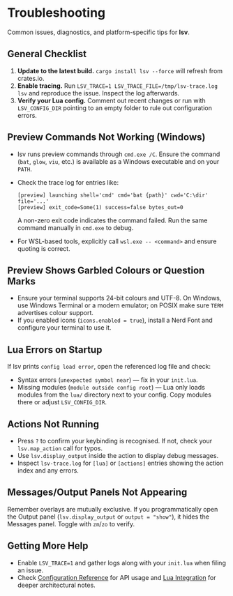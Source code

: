 # Troubleshooting

Common issues, diagnostics, and platform-specific tips for **lsv**.

## General Checklist

1. **Update to the latest build.** `cargo install lsv --force` will refresh from crates.io.
2. **Enable tracing.** Run `LSV_TRACE=1 LSV_TRACE_FILE=/tmp/lsv-trace.log lsv` and reproduce the issue. Inspect the log afterwards.
3. **Verify your Lua config.** Comment out recent changes or run with `LSV_CONFIG_DIR` pointing to an empty folder to rule out configuration errors.

## Preview Commands Not Working (Windows)

- lsv runs preview commands through `cmd.exe /C`. Ensure the command (`bat`, `glow`, `viu`, etc.) is available as a Windows executable and on your `PATH`.
- Check the trace log for entries like:
  
  ```text
  [preview] launching shell='cmd' cmd='bat {path}' cwd='C:\dir' file='...'
  [preview] exit_code=Some(1) success=false bytes_out=0
  ```
  
  A non-zero exit code indicates the command failed. Run the same command manually in `cmd.exe` to debug.
- For WSL-based tools, explicitly call `wsl.exe -- <command>` and ensure quoting is correct.

## Preview Shows Garbled Colours or Question Marks

- Ensure your terminal supports 24-bit colours and UTF-8. On Windows, use Windows Terminal or a modern emulator; on POSIX make sure `TERM` advertises colour support.
- If you enabled icons (`icons.enabled = true`), install a Nerd Font and configure your terminal to use it.

## Lua Errors on Startup

If lsv prints `config load error`, open the referenced log file and check:

- Syntax errors (`unexpected symbol near`) — fix in your `init.lua`.
- Missing modules (`module outside config root`) — Lua only loads modules from the `lua/` directory next to your config. Copy modules there or adjust `LSV_CONFIG_DIR`.

## Actions Not Running

- Press `?` to confirm your keybinding is recognised. If not, check your `lsv.map_action` call for typos.
- Use `lsv.display_output` inside the action to display debug messages.
- Inspect `lsv-trace.log` for `[lua]` or `[actions]` entries showing the action index and any errors.

## Messages/Output Panels Not Appearing

Remember overlays are mutually exclusive. If you programmatically open the Output panel (`lsv.display_output` or `output = "show"`), it hides the Messages panel. Toggle with `zm`/`zo` to verify.

## Getting More Help

- Enable `LSV_TRACE=1` and gather logs along with your `init.lua` when filing an issue.
- Check [Configuration Reference](configuration.md) for API usage and [Lua Integration](lua_integration.md) for deeper architectural notes.
